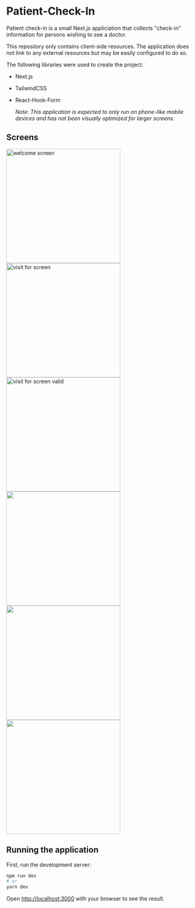# Patient-Check-In

 Patient check-in is a small Next.js appliciation that collects "check-in" information for persons wishing to see a doctor.

This repository only contains client-side resources. The application does not link to any external resources but may be easily configured to do so.

The following libraries were used to create the project:

* Next.js

* TailwindCSS

* React-Hook-Form

  *Note: This application is expected to only run on phone-like mobile devices and has not been visually optimized for larger screens.*

## Screens
<img src="https://d2ff1pywnx56xu.cloudfront.net/patient-check-in-screens/0-welcome.png" height="300" alt="welcome screen">
<img src="https://d2ff1pywnx56xu.cloudfront.net/patient-check-in-screens/1-visitFor.png" height="300px" alt="visit for screen">
<img src="https://d2ff1pywnx56xu.cloudfront.net/patient-check-in-screens/1.1-vistFor.png" height="300px" alt="visit for screen valid">
<br>
<img src="https://d2ff1pywnx56xu.cloudfront.net/patient-check-in-screens/2.1-reasons.png" height="300px">
<img src="https://d2ff1pywnx56xu.cloudfront.net/patient-check-in-screens/3.1-personal.png" height="300px">
<img src="https://d2ff1pywnx56xu.cloudfront.net/patient-check-in-screens/completed.png" height="300px">

## Running the application

First, run the development server:

```bash
npm run dev
# or
yarn dev

``` 

Open [http://localhost:3000](http://localhost:3000) with your browser to see the result.
